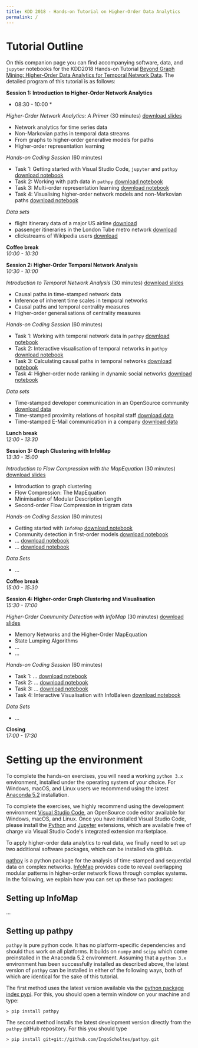 ```yaml
---
title: KDD 2018 - Hands-on Tutorial on Higher-Order Data Analytics
permalink: /
---
```

# Tutorial Outline

On this companion page you can find accompanying software, data, and `jupyter` notebooks for the KDD2018 Hands-on Tutorial [Beyond Graph Mining: Higher-Order Data Analytics for Temporal Network Data](). The detailed program of this tutorial is as follows:

**Session 1: Introduction to Higher-Order Network Analytics**  
* 08:30 - 10:00 *

*Higher-Order Network Analytics: A Primer* (30 minutes) [download slides](http://...)
- Network analytics for time series data
- Non-Markovian paths in temporal data streams
- From graphs to higher-order generative models for paths 
- Higher-order representation learning

*Hands-on Coding Session* (60 minutes)
- Task 1: Getting started with Visual Studio Code, `jupyter` and `pathpy` [download notebook](http://...)
- Task 2: Working with path data in `pathpy` [download notebook](http://...)
- Task 3: Multi-order representation learning [download notebook](http://...)
- Task 4: Visualising higher-order network models and non-Markovian paths [download notebook](http://...)

*Data sets*
- flight itinerary data of a major US airline [download](http://...)
- passenger itineraries in the London Tube metro network [download](http://...)
- clickstreams of Wikipedia users [download](http://...)

**Coffee break**  
*10:00 - 10:30*

**Session 2: Higher-Order Temporal Network Analysis**  
*10:30 - 10:00*

*Introduction to Temporal Network Analysis* (30 minutes) [download slides](http://...)
- Causal paths in time-stamped network data
- Inference of inherent time scales in temporal networks
- Causal paths and temporal centrality measures
- Higher-order generalisations of centrality measures

*Hands-on Coding Session* (60 minutes)
- Task 1: Working with temporal network data in `pathpy` [download notebook](http://...)
- Task 2: Interactive visualisation of temporal networks in `pathpy` [download notebook](http://...)
- Task 3: Calculating causal paths in temporal networks [download notebook](http://...)
- Task 4: Higher-order node ranking in dynamic social networks [download notebook](http://...)

*Data sets* 
- Time-stamped developer communication in an OpenSource community [download data](http://...)
- Time-stamped proximity relations of hospital staff [download data](http://...)
- Time-stamped E-Mail communication in a company [download data](http://...)

**Lunch break**  
*12:00 - 13:30*

**Session 3: Graph Clustering with InfoMap**  
*13:30 - 15:00*

*Introduction to Flow Compression with the MapEquation* (30 minutes) [download slides](http://...)
- Introduction to graph clustering
- Flow Compression: The MapEquation
- Minimisation of Modular Description Length
- Second-order Flow Compression in trigram data

*Hands-on Coding Session* (60 minutes)
- Getting started with `InfoMap` [download notebook](http://...)
- Community detection in first-order models [download notebook](http://...)
- ... [download notebook](http://...)
- ... [download notebook](http://...)

*Data Sets*
- ...

**Coffee break**  
*15:00 - 15:30*

**Session 4: Higher-order Graph Clustering and Visualisation**  
*15:30 - 17:00*

*Higher-Order Community Detection with InfoMap* (30 minutes) [download slides](http://...)
- Memory Networks and the Higher-Order MapEquation
- State Lumping Algorithms
- ... 
- ... 

*Hands-on Coding Session* (60 minutes)
- Task 1: ... [download notebook](http://...)
- Task 2: ... [download notebook](http://...)
- Task 3: ... [download notebook](http://...)
- Task 4: Interactive Visualisation with InfoBaleen [download notebook](http://...)

*Data Sets*
- ...

**Closing**  
*17:00 - 17:30*

# Setting up the environment

To complete the hands-on exercises, you will need a working `python 3.x` environment, installed under the operating system of your choice. For Windows, macOS, and Linux users we recommend using the latest [Anaconda 5.2](https://www.anaconda.com/download/) installation. 

To complete the exercises, we highly recommend using the development environment [Visual Studio Code](https://code.visualstudio.com/Download), an OpenSource code editor available for Windows, macOS, and Linux. Once you have installed Visual Studio Code, please install the [Python](https://marketplace.visualstudio.com/items?itemName=ms-python.python) and [Jupyter](https://marketplace.visualstudio.com/items?itemName=donjayamanne.jupyter) extensions, which are available free of charge via Visual Studio Code's integrated extension marketplace.

To apply higher-order data analytics to real data, we finally need to set up two additional software packages, which can be installed via gitHub.

[pathpy](http://www.pathpy.net) is a python package for the analysis of time-stamped and sequential data on complex networks. [InfoMap](http://www.mapequation.org) provides code to reveal overlapping modular patterns in higher-order network flows through complex systems. In the following, we explain how you can set up these two packages: 

## Setting up InfoMap

...

## Setting up pathpy

`pathpy` is pure python code. It has no platform-specific dependencies and should thus work on all platforms. It builds on `numpy` and `scipy` which come preinstalled in the Anaconda 5.2 environment. Assuming that a `python 3.x` environment has been successfully installed as described above, the latest version of `pathpy` can be installed in either of the following ways, both of which are identical for the sake of this tutorial.

The first method uses the latest version available via the [python package index pypi](https://pypi.org/). For this, you should open a termin window on your machine and type:

`> pip install pathpy`

The second method installs the latest development version directly from the `pathpy` gitHub repository. For this you should type 

`> pip install git+git://github.com/IngoScholtes/pathpy.git`

